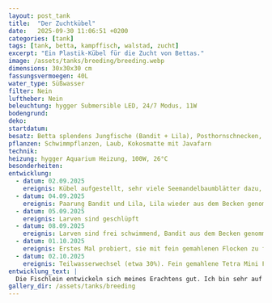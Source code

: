```yaml
---
layout: post_tank
title:  "Der Zuchtkübel"
date:   2025-09-30 11:06:51 +0200
categories: [tank]
tags: [tank, betta, kampffisch, walstad, zucht]
excerpt: "Ein Plastik-Kübel für die Zucht von Bettas."
image: /assets/tanks/breeding/breeding.webp
dimensions: 30x30x30 cm
fassungsvermoegen: 40L
water_type: Süßwasser
filter: Nein
luftheber: Nein
beleuchtung: hygger Submersible LED, 24/7 Modus, 11W
bodengrund: 
deko: 
startdatum: 
besatz: Betta splendens Jungfische (Bandit + Lila), Posthornschnecken, Blasenschnecken
pflanzen: Schwimmpflanzen, Laub, Kokosmatte mit Javafarn
technik: 
heizung: hygger Aquarium Heizung, 100W, 26°C
besonderheiten:
entwicklung:
  - datum: 02.09.2025
    ereignis: Kübel aufgestellt, sehr viele Seemandelbaumblätter dazu, Heizung an
  - datum: 04.09.2025
    ereignis: Paarung Bandit und Lila, Lila wieder aus dem Becken genommen
  - datum: 05.09.2025
    ereignis: Larven sind geschlüpft
  - datum: 08.09.2025
    ereignis: Larven sind frei schwimmend, Bandit aus dem Becken genommen. Mit Infusorien-Fütterung begonnen
  - datum: 01.10.2025
    ereignis: Erstes Mal probiert, sie mit fein gemahlenen Flocken zu füttern - sie haben es gut angenommen, denke ich.
  - datum: 02.10.2025
    ereignis: Teilwasserwechsel (etwa 30%). Fein gemahlene Tetra Mini Flocken zum gewöhnen an Trockenfutter 
entwicklung_text: |
  Die Fischlein entwickeln sich meines Erachtens gut. Ich bin sehr auf ihre Färbungen gespannt - wunderschöne Eltern ;-)
gallery_dir: /assets/tanks/breeding
---
```


